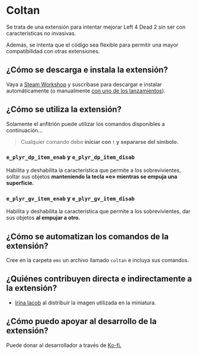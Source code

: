 # Coltan

Se trata de una extensión para intentar mejorar Left 4 Dead 2 sin ser con características no invasivas.

Además, se intenta que el código sea flexible para permitir una mayor compatibilidad con otras extensiones.

## ¿Cómo se descarga e instala la extensión?

Vaya a [Steam Workshop](https://steamcommunity.com/sharedfiles/filedetails/?id=3485586174) y suscríbase para descargar e instalar automáticamente (o manualmente [con uno de los lanzamientos](https://github.com/ish8t/coltan/releases)).

## ¿Cómo se utiliza la extensión?

Solamente el anfitrión puede utilizar los comandos disponibles a continuación…

> Cualquier comando debe **iniciar con `!` y separarse del simbolo.**

### `e_plyr_dp_item_enab` y `e_plyr_dp_item_disab`

Habilita y deshabilita la característica que permite a los sobrevivientes, soltar sus objetos **manteniendo la tecla «e» mientras se empuja una superficie.**

### `e_plyr_gv_item_enab` y `e_plyr_gv_item_disab`

Habilita y deshabilita la característica que permite a los sobrevivientes, dar sus objetos **al empujar a otro.**

## ¿Cómo se automatizan los comandos de la extensión?

Cree en la carpeta `ems` un archivo llamado `coltan` e incluya sus comandos.

## ¿Quiénes contribuyen directa e indirectamente a la extensión?

* [Irina Iacob](https://unsplash.com/es/@kalineri) al distribuir la imagen utilizada en la miniatura.

## ¿Cómo puedo apoyar al desarrollo de la extensión? 

Puede donar al desarrollador a través de [Ko-fi.]()
